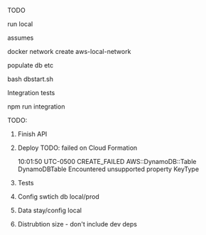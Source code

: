 TODO

run local

assumes

docker network create aws-local-network

populate db etc

bash dbstart.sh

Integration tests

npm run integration

TODO:

1.  Finish API
2.  Deploy
    TODO: failed on Cloud Formation


    10:01:50 UTC-0500	CREATE_FAILED	AWS::DynamoDB::Table	DynamoDBTable	Encountered unsupported property KeyType

3.  Tests
4.  Config swtich db local/prod
5.  Data stay/config local
6.  Distrubtion size - don't include dev deps

